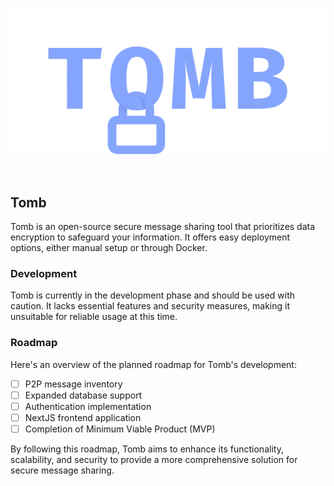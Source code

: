 <p align="center">
  <img width="550" src="./.github/branding/banner.webp">
</p>

<br>

<!-- ___ -->

## Tomb

Tomb is an open-source secure message sharing tool that prioritizes data encryption to safeguard your information. It offers easy deployment options, either manual setup or through Docker.

### Development

Tomb is currently in the development phase and should be used with caution. It lacks essential features and security measures, making it unsuitable for reliable usage at this time.

### Roadmap

Here's an overview of the planned roadmap for Tomb's development:

- [ ] P2P message inventory
- [ ] Expanded database support
- [ ] Authentication implementation
- [ ] NextJS frontend application
- [ ] Completion of Minimum Viable Product (MVP)

By following this roadmap, Tomb aims to enhance its functionality, scalability, and security to provide a more comprehensive solution for secure message sharing.
